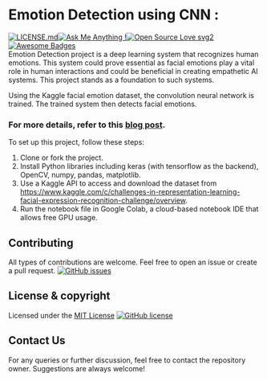 # Emotion Detection using CNN :
[![LICENSE.md](https://img.shields.io/github/license/fanaatao/py-automl)](https://github.com/fanaatao/py-automl/blob/master/LICENSE.md)[![Ask Me Anything !](https://img.shields.io/badge/Ask%20me-anything-1abc9c.svg)](https://GitHub.com/fanaatao)[![Open Source Love svg2](https://badges.frapsoft.com/os/v2/open-source.svg?v=103)](https://github.com/fanaatao/open-source-badges/)
[![Awesome Badges](https://img.shields.io/badge/badges-awesome-green.svg)](https://github.com/fanaatao/badges)<br>
Emotion Detection project is a deep learning system that recognizes human emotions. This system could prove essential as facial emotions play a vital role in human interactions and could be beneficial in creating empathetic AI systems. This project stands as a foundation to such systems.

Using the Kaggle facial emotion dataset, the convolution neural network is trained. The trained system then detects facial emotions.
### For more details, refer to this [blog post](https://medium.com/@prudhvi.gnv/ultimate-guide-for-facial-emotion-recognition-using-a-cnn-f9239fdc63ad?source=---------2------------------).

To set up this project, follow these steps:
 1. Clone or fork the project.
 2. Install Python libraries including keras (with tensorflow as the backend), OpenCV, numpy, pandas, matplotlib.
 3. Use a Kaggle API to access and download the dataset from https://www.kaggle.com/c/challenges-in-representation-learning-facial-expression-recognition-challenge/overview.
 4. Run the notebook file in Google Colab, a cloud-based notebook IDE that allows free GPU usage.


## Contributing
All types of contributions are welcome. Feel free to open an issue or create a pull request. [![GitHub issues](https://img.shields.io/github/issues/fanaatao/Emotion-Detection-CNN)](https://github.com/fanaatao/Emotion-Detection-CNN/issues)

## License & copyright
Licensed under the [MIT License](LICENSE) [![GitHub license](https://img.shields.io/github/license/fanaatao/Emotion-Detection-CNN)](https://github.com/fanaatao/Emotion-Detection-CNN/blob/master/LICENSE)

## Contact Us
For any queries or further discussion, feel free to contact the repository owner. Suggestions are always welcome!